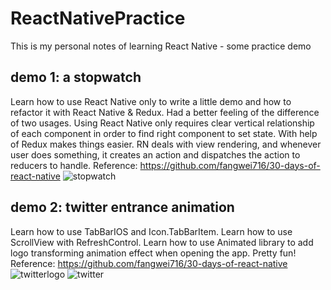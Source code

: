 # ReactNativePractice

This is my personal notes of learning React Native - some practice demo
## demo 1: a stopwatch
Learn how to use React Native only to write a little demo and how to refactor it with React Native & Redux. Had a better feeling of the difference of two usages. Using React Native only requires clear vertical relationship of each component in order to find right component to set state. With help of Redux makes things easier. RN deals with view rendering, and whenever user does something, it creates an action and dispatches the action to reducers to handle. 
Reference: https://github.com/fangwei716/30-days-of-react-native
![stopwatch](https://user-images.githubusercontent.com/20292261/27046407-eca7feca-4f69-11e7-9f41-a6b759f7ea22.png)

## demo 2: twitter entrance animation
Learn how to use TabBarIOS and Icon.TabBarItem. Learn how to use ScrollView with RefreshControl. Learn how to use Animated library to add logo transforming animation effect when opening the app. Pretty fun!
Reference: https://github.com/fangwei716/30-days-of-react-native
![twitterlogo](https://user-images.githubusercontent.com/20292261/27201202-74ff4524-51e2-11e7-95fd-b253393ea976.jpeg)
![twitter](https://user-images.githubusercontent.com/20292261/27199442-8e44da82-51db-11e7-9b79-6efb750d514b.jpeg)
